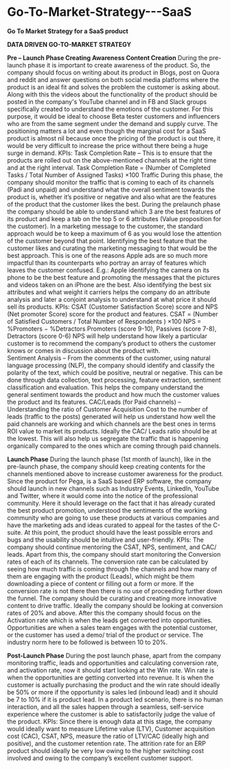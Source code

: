 # Go-To-Market-Strategy---SaaS
**Go To Market Strategy for a SaaS product**

**DATA DRIVEN GO-TO-MARKET STRATEGY**

**Pre – Launch Phase
Creating Awareness
Content Creation**
During the pre-launch phase it is important to create awareness of the product. So, the company should focus on writing about its product in Blogs, post on Quora and reddit and answer questions on both social media platforms where the product is an ideal fit and solves the problem the customer is asking about. Along with this the videos about the functionality of the product should be posted in the company's YouTube channel and in FB and Slack groups specifically created to understand the emotions of the customer. For this purpose, it would be ideal to choose Beta tester customers and influencers who are from the same segment under the demand and supply curve. The positioning matters a lot and even though the marginal cost for a SaaS product is almost nil because once the pricing of the product is out there, it would be very difficult to increase the price without there being a huge surge in demand. 
KPIs: Task Completion Rate – This is to ensure that the products are rolled out on the above-mentioned channels at the right time and at the right interval. 
Task Completion Rate = (Number of Completed Tasks / Total Number of Assigned Tasks) ×100
Traffic
During this phase, the company should monitor the traffic that is coming to each of its channels (Padi and unpaid) and understand what the overall sentiment towards the product is, whether it’s positive or negative and also what are the features of the product that the customer likes the best. During the prelaunch phase the company should be able to understand which 3 are the best features of its product and keep a tab on the top 5 or 6 attributes (Value proposition for the customer). In a marketing message to the customer, the standard approach would be to keep a maximum of 6 as you would lose the attention of the customer beyond that point. 
Identifying the best feature that the customer likes and curating the marketing messaging to that would be the best approach. This is one of the reasons Apple ads are so much more impactful than its counterparts who portray an array of features which leaves the customer confused. E.g.: Apple identifying the camera on its phone to be the best feature and promoting the messages that the pictures and videos taken on an iPhone are the best. 
Also identifying the best six attributes and what weight it carriers helps the company do an attribute analysis and later a conjoint analysis to understand at what price it should sell its products. 
KPIs: CSAT (Customer Satisfaction Score) score and NPS (Net promoter Score) score for the product and features. 
CSAT = (Number of Satisfied Customers / Total Number of Respondents ​) ×100
NPS = %Promoters − %Detractors
Promoters (score 9-10), Passives (score 7-8), Detractors (score 0-6)
NPS will help understand how likely a particular customer is to recommend the company’s product to others the customer knows or comes in discussion about the product with.  
Sentiment Analysis – From the comments of the customer, using natural language processing (NLP), the company should identify and classify the polarity of the text, which could be positive, neutral or negative. This can be done through data collection, text processing, feature extraction, sentiment classification and evaluation. This helps the company understand the general sentiment towards the product and how much the customer values the product and its features. 
CAC/Leads (for Paid channels) – Understanding the ratio of Customer Acquisition Cost to the number of leads (traffic to the posts) generated will help us understand how well the paid channels are working and which channels are the best ones in terms ROI value to market its products. Ideally the CAC/ Leads ratio should be at the lowest. This will also help us segregate the traffic that is happening organically compared to the ones which are coming through paid channels. 

**Launch Phase**
During the launch phase (1st month of launch), like in the pre-launch phase, the company should keep creating contents for the channels mentioned above to increase customer awareness for the product. Since the product for Pega, is a SaaS based ERP software, the company should launch in new channels such as Industry Events, LinkedIn, YouTube and Twitter, where it would come into the notice of the professional community. Here it should leverage on the fact that it has already curated the best product promotion, understood the sentiments of the working community who are going to use these products at various companies and have the marketing ads and ideas curated to appeal for the tastes of the C-suite. At this point, the product should have the least possible errors and bugs and the usability should be intuitive and user-friendly. 
KPIs: The company should continue mentoring the CSAT, NPS, sentiment, and CAC/ leads. Apart from this, the company should start monitoring the Conversion rates of each of its channels. The conversion rate can be calculated by seeing how much traffic is coming through the channels and how many of them are engaging with the product (Leads), which might be them downloading a piece of content or filling out a form or more. If the conversion rate is not there then there is no use of proceeding further down the funnel. The company should be curating and creating more innovative content to drive traffic. Ideally the company should be looking at conversion rates of 20% and above. 
After this the company should focus on the Activation rate which is when the leads get converted into opportunities. Opportunities are when a sales team engages with the potential customer, or the customer has used a demo/ trial of the product or service. The industry norm here to be followed is between 10 to 20%. 

**Post-Launch Phase**
During the post launch phase, apart from the company monitoring traffic, leads and opportunities and calculating conversion rate, and activation rate, now it should start looking at the Win rate. Win rate is when the opportunities are getting converted into revenue. It is when the customer is actually purchasing the product and the win rate should ideally be 50% or more if the opportunity is sales led (inbound lead) and it should be 7 to 10% if it is product lead. In a product led scenario, there is no human interaction, and all the sales happen through a seamless, self-service experience where the customer is able to satisfactorily judge the value of the product. 
KPIs: Since there is enough data at this stage, the company would ideally want to measure Lifetime value (LTV), Customer acquisition cost (CAC), CSAT, NPS, measure the ratio of LTV/CAC (ideally high and positive), and the customer retention rate. The attrition rate for an ERP product should ideally be very low owing to the higher switching cost involved and owing to the company’s excellent customer support.  
